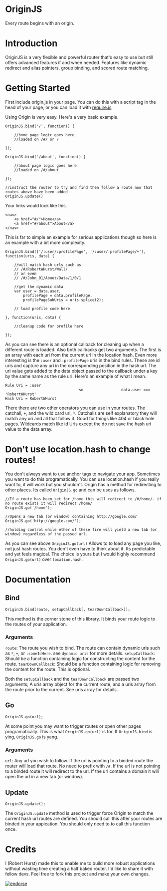 OriginJS
========
Every route begins with an origin.

Introduction
============
OriginJS is a very flexible and powerful router that's easy to use but still offers advanced features if and when
needed. Features like dynamic redirect and alias pointers, group binding, and scored route matching.

Getting Started
===============

First include origin.js in your page. You can do this with a script tag in the head of your page, or you can 
load it with [require.js](http://requirejs.org/).

Using Origin is very easy. Here's a very basic example.

	OriginJS.bind('/', function() {

		//home page logic goes here
		//loaded on /#/ or /

	});

	OriginJS.bind('/about', function() {

		//about page logic goes here
		//loaded on /#/about

	});
	
	//instruct the router to try and find then follow a route now that routes above have been added
	OriginJS.update()

Your links would look like this.

	<nav>
		<a href="#/">Home</a>
		<a href="#/about">About</a>
	</nav>

This is far to simple an example for serious applications though so here is an example with a bit more complexity.

	OriginJS.bind(['/:user/:profilePage', '/:user/:profilePage/+'], function(uris, data) {

		//will match hash urls such as
		// /#/RobertWHurst/Wall/
		// or even
		// /#/John_01/About/Data/1/0/1

		//get the dynamic data
		var user = data.user,
			profilePage = data.profilePage,
			profilePageSubUris = uris.splice(2);

		// load profile code here

	}, function(uris, data) {

		//cleanup code for profile here

	});

As you can see there is an optional callback for cleaning up when a different route is loaded. Also both callbacks get two
arguments. The first is an array with each uri from the current url in the location hash. Even more interesting is the
`:user` and `:profilePage` uris in the bind rules. These are id uris and capture any uri in the corresponding position
in the hash url. The uri value gets added to the data object passed to the callback under a key by the same name as the
rule uri. Here's an example of what I mean.

    Rule Uri = :user
                                     so                 data.user === 'RobertWHurst'
    Hash Uri = RobertWHurst

There there are two other operators you can use in your routes. The catchall, `+`, and the wild card uri, `*`. Catchalls
are self explanatory they will match any uri and all that follow it. Good for things like 404 or black hole pages.
Wildcards match like id Uris except the do not save the hash uri value to the data array.

Don't use location.hash to change routes!
=========================================
You don't always want to use anchor tags to navigate your app. Sometimes you want to do this programatically. You can use
location.hash if you really want to, it will work but you shouldn't. Origin has a method for redirecting to other places.
Its called `OriginJS.go` and can be uses as follows.

	//If a route has been set for /home this will redirect to /#/home/. if no route exists it will redirect /home/
    OriginJS.go('/home');

    //Opens a new tab (or window) containing http://google.com/
    OriginJS.go('http://google.com/');

    //holding control while ether of these fire will yield a new tab (or window) regardless of the passed url.

As you can see above `OriginJS.go(url)` Allows to to load any page you like, not just hash routes. You don't even have to think
about it. Its predictable and yet feels magical. The choice is yours but I would highly recommend `OriginJS.go(url)` over
`location.hash`.

Documentation
=============

Bind
----

    OriginJS.bind(route, setupCallback[, tearDownCallback]);

This method is the corner stone of this library. It binds your route logic to the routes of your application.


### Arguments

`route`: The route you wish to bind. The route can contain dynamic uris such as `*`, `+`, or `:someIdHere`. see `dynamic
uris` for more details.
`setupCallback`: Should be a function containing logic for constructing the content for the route.
`tearDownCallback`: Should be a function containing logic for removing the content for the route. This is optional.

Both the `setupCallback` and the `tearDownCallback` are passed two arguments; A uris array object for the current route,
and a uris array from the route prior to the current. See uris array for details.

Go
--

	OriginJS.go(url);

At some point you may want to trigger routes or open other pages programatically. This is what `OriginJS.go(url)` is for.
If `OriginJS.bind` is ying, `OriginJS.go` is yang.

### Arguments

`url`: Any url you wish to follow. If the url is pointing to a binded route the router will load that route. No need to
prefix with `/#`. If the url is not pointing to a binded route it will redirect to the url. If the url contains a domain
it will open the url in a new tab (or window).

Update
------

	OriginJS.update();

The `OriginJS.update` method is used to trigger force Origin to match the current hash url routes are defined. You should
call this after your routes are binded in your appication. You should only need to to call this function once.

Credits
=======

I (Robert Hurst) made this to enable me to build more robust applications without wasting time creating a half baked 
router. I'd like to share it with fellow devs. Feel free to fork this project and make your own changes.

[![endorse](http://api.coderwall.com/robertwhurst/endorsecount.png)](http://coderwall.com/robertwhurst)